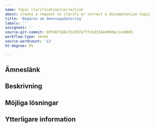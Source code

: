```yaml
---
name: Topic clarification/correction
about: Create a request to clarify or correct a documentation topic
title: 'Begäran om ämnesuppdatering'
labels: ''
assignees: ''
source-git-commit: b0f4671b8c214397af77cbd316e489dac1ce8601
workflow-type: tm+mt
source-wordcount: '12'
ht-degree: 0%

---
```



## Ämneslänk

<!-- (REQUIRED) A link to the topic that needs clarification or correction -->

## Beskrivning

<!-- (REQUIRED) What needs to be clarified or corrected in this topic? -->

## Möjliga lösningar

<!-- (OPTIONAL) What would a solution for this issue look like? -->

## Ytterligare information

<!-- (OPTIONAL) What other information can you provide about this issue? -->

<!--
Thank you for taking the time to report this issue!
GitHub Issues in this repo should relate to this project's codebase.

Before submitting this issue, please make sure you are complying with our Code of Conduct:
https://github.com/AdobeDocs/commerce-operations.en/blob/main/code-of-conduct.md

Issues that do not comply with our Code of Conduct or do not contain enough information may be closed at the maintainers' discretion.

Feel free to remove this section before creating this issue.
-->
